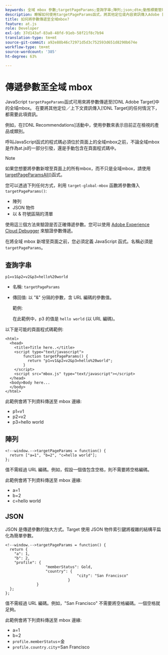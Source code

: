 ```yaml
---
keywords: 全域 mbox 參數;targetPageParams;查詢字串;陣列;json;dtm;動態標籤管理
description: 瞭解如何使用targetPageParams函式，將其他定位或內容資訊傳入Adobe [!DNL Target] 全域mbox。
title: 如何將參數傳遞至全域mbox?
feature: at.js
role: Developer
exl-id: 37d143af-83a8-48fd-91eb-58f21f8c7b94
translation-type: tm+mt
source-git-commit: a92e88b46c72971d5d3c752593d651d8290b674e
workflow-type: tm+mt
source-wordcount: '385'
ht-degree: 63%

---
```


# 傳遞參數至全域 mbox

JavaScript `targetPageParams`函式可用來將參數傳遞至[!DNL Adobe Target]中的全域mbox。 在要將其他定位／上下文資訊傳入[!DNL Target]的任何情況下，都需要此項資訊。

例如，在[!DNL Recommendations]活動中，使用參數來表示目前正在檢視的產品或類別。

呼叫JavaScript函式的程式碼必須位於頁面上的全域mbox之前，不論全域mbox是作為at.js的一部分引發，還是手動包含在頁面程式碼中。

>[!NOTE]
>
>如果您想要將參數新增至頁面上的所有mbox，而不只是全域mbox，請使用[targetPageParamsAll()](/help/c-implementing-target/c-implementing-target-for-client-side-web/targetpageparamsall.md)函式。

您可以透過下列任何方式，利用 `target-global-mbox` 函數將參數傳入 `targetPageParams()`:

* 陣列
* JSON 物件
* 以 &amp; 符號區隔的清單

使用這三個方法來驗證是否正確傳遞參數。您可以使用 [Adobe Experience Cloud Debugger](https://experienceleague.adobe.com/docs/debugger/using/experience-cloud-debugger.html) 來驗證參數傳遞。

在將全域 mbox 新增至頁面之前，您必須定義 JavaScript 函式。名稱必須是 `targetPageParams`。

## 查詢字串

```
p1=v1&p2=v2&p3=hello%20world
```

* 名稱: `targetPageParams`
* 傳回值: 以 &quot;&amp;&quot; 分隔的參數，含 URL 編碼的參數值。

   範例:  

   在此範例中，p3 的值是 `hello world` (以 URL 編碼)。

以下是可能的頁面程式碼範例:

```
<html> 
  <head> 
    <title>Title here..</title> 
    <script type="text/javascript"> 
        function targetPageParams() { 
          return "p1=v1&p2=v2&p3=hello%20world";
        } 
    </script> 
    <script src="mbox.js" type="text/javascript"></script> 
  </head> 
  <body>Body here... 
  </body> 
</html>
```

此範例會將下列資料傳送至 mbox 邊緣:

* p1=v1
* p2=v2
* p3=hello world

## 陣列

```
<!--window.-->targetPageParams = function() { 
  return ["a=1", "b=2", "c=hello world"]; 
}; 
```

值不需經過 URL 編碼。例如，假設一個值包含空格，則不需要將空格編碼。

此範例會將下列資料傳送至 mbox 邊緣:

* a=1
* b=2
* c=hello world

## JSON

JSON 是傳遞參數的強大方式。Target 使用 JSON 物件索引鍵將複雜的結構平扁化為簡單參數。

```
<!--window.-->targetPageParams = function() { 
  return { 
    "a": 1, 
    "b": 2, 
    "profile": { 
                  "memberStatus": Gold, 
                  "country": { 
                                "city": "San Francisco" 
                            } 
              } 
  }; 
}; 
```

值不需經過 URL 編碼。例如，&quot;San Francisco&quot; 不需要將空格編碼。一個空格就足夠。

此範例會將下列資料傳送至 mbox 邊緣:

* a=1
* b=2
* `profile.memberStatus`=金
* `profile.country.city`=San Francisco
